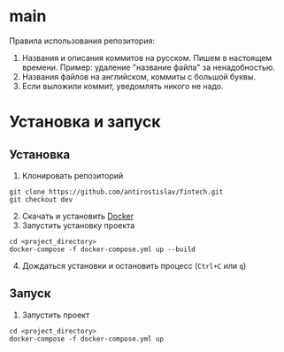# main
Правила использования репозитория:
  1. Названия и описания коммитов на русском. Пишем в настоящем времени. Пример: удаление "название файла" за ненадобностью.
  2. Названия файлов на английском, коммиты с большой буквы.
  3. Если выложили коммит, уведомлять никого не надо.

# Установка и запуск
## Установка
1. Клонировать репозиторий
```
git clone https://github.com/antirostislav/fintech.git
git checkout dev
```
2. Скачать и установить [Docker](https://www.docker.com/products/docker-desktop)
3. Запустить установку проекта
```
cd <project_directory>
docker-compose -f docker-compose.yml up --build
```
4. Дождаться установки и остановить процесс (`Ctrl+C` или `q`)
## Запуск
1. Запустить проект
```
cd <project_directory>
docker-compose -f docker-compose.yml up
```